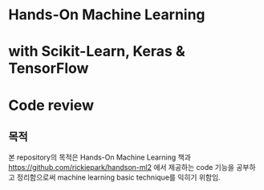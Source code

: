 # Hands-On Machine Learning 
# with Scikit-Learn, Keras & TensorFlow 
# Code review

## 목적
본 repository의 목적은 
Hands-On Machine Learning 책과 
https://github.com/rickiepark/handson-ml2 에서 
제공하는 code 기능을 공부하고 정리함으로써
machine learning basic technique를 익히기 위함임.
